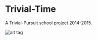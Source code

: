 Trivial-Time
============

A Trivial-Pursuit school project 2014-2015.

![alt tag](http://i.imgur.com/eK9OuBL.png)
